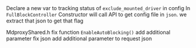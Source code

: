 
##
Declare a new var to tracking status of `exclude_mounted_driver` in config
In `FullBlockController` Constructor will call API to get config file in `json`. 
we extract that json to get that flag


MdproxyShared.h
fix function `EnableAutoBlocking()` add additional parameter
fix json add additional parameter to request json




